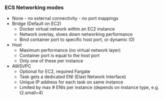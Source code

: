 ### ECS Networking modes
- None - no external connectivity - no port mappings
- Bridge (Default on EC2)
  - Docker virtual network within an EC2 instance
  - Network overlay, slows down networking performance
  - Bind container port to specific host port, or dynamic (0)
- Host
  - Maximum performance (no virtual network layer)
  - Container port is equal to the host port
  - Only one of these per instance
- AWSVPC
  - Optional for EC2, required Fargate
  - Task gets a dedicated ENI (Elast Network Interface)
  - Unique IP address for each task on same instance
  - Limited by max # ENIs per instance (depends on instance type, e.g. t2.small=4)
